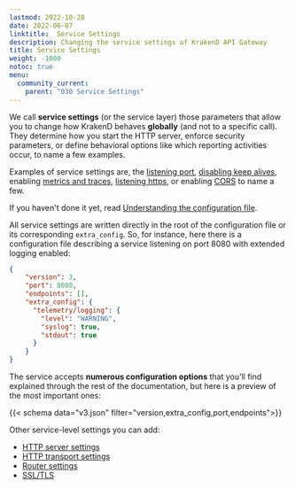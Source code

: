 ```yaml
---
lastmod: 2022-10-20
date: 2022-06-07
linktitle:  Service Settings
description: Changing the service settings of KrakenD API Gateway
title: Service Settings
weight: -1000
notoc: true
menu:
  community_current:
    parent: "030 Service Settings"
---
```

We call **service settings** (or the service layer) those parameters that allow you to change how KrakenD behaves **globally** (and not to a specific call). They determine how you start the HTTP server, enforce security parameters, or define behavioral options like which reporting activities occur, to name a few examples.

Examples of service settings are, the [listening port](/docs/service-settings/http-server-settings/), [disabling keep alives](/docs/service-settings/http-transport-settings/), enabling [metrics and traces](/docs/telemetry/), [listening https](/docs/service-settings/tls/), or enabling [CORS](/docs/service-settings/cors/) to name a few.

If you haven't done it yet, read [ Understanding the configuration file](/docs/configuration/structure/).

All service settings are written directly in the root of the configuration file or its corresponding `extra_config`. So, for instance, here there is a configuration file describing a service listening on port 8080 with extended logging enabled:

```json
{
    "version": 3,
    "port": 8080,
    "endpoints": [],
    "extra_config": {
      "telemetry/logging": {
        "level": "WARNING",
        "syslog": true,
        "stdout": true
      }
    }
}
```

The service accepts **numerous configuration options** that you'll find explained through the rest of the documentation, but here is a preview of the most important ones:

{{< schema data="v3.json" filter="version,extra_config,port,endpoints">}}

Other service-level settings you can add:

- [HTTP server settings](/docs/service-settings/http-server-settings/)
- [HTTP transport settings](/docs/service-settings/http-transport-settings/)
- [Router settings](/docs/service-settings/router-options/)
- [SSL/TLS](/docs/service-settings/tls/)
